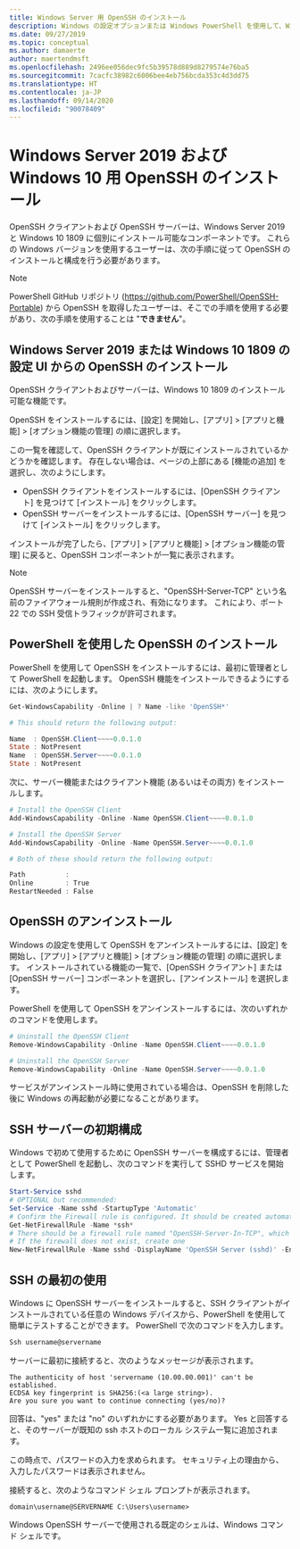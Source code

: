 ```yaml
---
title: Windows Server 用 OpenSSH のインストール
description: Windows の設定オプションまたは Windows PowerShell を使用して、Windows Server 用 OpenSSH クライアントとサーバーをインストールします。
ms.date: 09/27/2019
ms.topic: conceptual
ms.author: damaerte
author: maertendmsft
ms.openlocfilehash: 2496ee056dec9fc5b39578d889d8279574e76ba5
ms.sourcegitcommit: 7cacfc38982c6006bee4eb756bcda353c4d3dd75
ms.translationtype: HT
ms.contentlocale: ja-JP
ms.lasthandoff: 09/14/2020
ms.locfileid: "90078409"
---
```

# <a name="installation-of-openssh-for-windows-server-2019-and-windows-10"></a>Windows Server 2019 および Windows 10 用 OpenSSH のインストール

OpenSSH クライアントおよび OpenSSH サーバーは、Windows Server 2019 と Windows 10 1809 に個別にインストール可能なコンポーネントです。
これらの Windows バージョンを使用するユーザーは、次の手順に従って OpenSSH のインストールと構成を行う必要があります。

> [!NOTE]
> PowerShell GitHub リポジトリ (https://github.com/PowerShell/OpenSSH-Portable) から OpenSSH を取得したユーザーは、そこでの手順を使用する必要があり、次の手順を使用することは "__できません__"。

## <a name="installing-openssh-from-the-settings-ui-on-windows-server-2019-or-windows-10-1809"></a>Windows Server 2019 または Windows 10 1809 の設定 UI からの OpenSSH のインストール

OpenSSH クライアントおよびサーバーは、Windows 10 1809 のインストール可能な機能です。

OpenSSH をインストールするには、[設定] を開始し、[アプリ] > [アプリと機能] > [オプション機能の管理] の順に選択します。

この一覧を確認して、OpenSSH クライアントが既にインストールされているかどうかを確認します。 存在しない場合は、ページの上部にある [機能の追加] を選択し、次のようにします。

* OpenSSH クライアントをインストールするには、[OpenSSH クライアント] を見つけて [インストール] をクリックします。
* OpenSSH サーバーをインストールするには、[OpenSSH サーバー] を見つけて [インストール] をクリックします。

インストールが完了したら、[アプリ] > [アプリと機能] > [オプション機能の管理] に戻ると、OpenSSH コンポーネントが一覧に表示されます。

> [!NOTE]
> OpenSSH サーバーをインストールすると、"OpenSSH-Server-TCP" という名前のファイアウォール規則が作成され、有効になります。 これにより、ポート 22 での SSH 受信トラフィックが許可されます。

## <a name="installing-openssh-with-powershell"></a>PowerShell を使用した OpenSSH のインストール

PowerShell を使用して OpenSSH をインストールするには、最初に管理者として PowerShell を起動します。
OpenSSH 機能をインストールできるようにするには、次のようにします。

```powershell
Get-WindowsCapability -Online | ? Name -like 'OpenSSH*'

# This should return the following output:

Name  : OpenSSH.Client~~~~0.0.1.0
State : NotPresent
Name  : OpenSSH.Server~~~~0.0.1.0
State : NotPresent
```

次に、サーバー機能またはクライアント機能 (あるいはその両方) をインストールします。

```powershell
# Install the OpenSSH Client
Add-WindowsCapability -Online -Name OpenSSH.Client~~~~0.0.1.0

# Install the OpenSSH Server
Add-WindowsCapability -Online -Name OpenSSH.Server~~~~0.0.1.0

# Both of these should return the following output:

Path          :
Online        : True
RestartNeeded : False
```

## <a name="uninstalling-openssh"></a>OpenSSH のアンインストール

Windows の設定を使用して OpenSSH をアンインストールするには、[設定] を開始し、[アプリ] > [アプリと機能] > [オプション機能の管理] の順に選択します。
インストールされている機能の一覧で、[OpenSSH クライアント] または [OpenSSH サーバー] コンポーネントを選択し、[アンインストール] を選択します。

PowerShell を使用して OpenSSH をアンインストールするには、次のいずれかのコマンドを使用します。

```powershell
# Uninstall the OpenSSH Client
Remove-WindowsCapability -Online -Name OpenSSH.Client~~~~0.0.1.0

# Uninstall the OpenSSH Server
Remove-WindowsCapability -Online -Name OpenSSH.Server~~~~0.0.1.0
```

サービスがアンインストール時に使用されている場合は、OpenSSH を削除した後に Windows の再起動が必要になることがあります。


## <a name="initial-configuration-of-ssh-server"></a>SSH サーバーの初期構成

Windows で初めて使用するために OpenSSH サーバーを構成するには、管理者として PowerShell を起動し、次のコマンドを実行して SSHD サービスを開始します。

```powershell
Start-Service sshd
# OPTIONAL but recommended:
Set-Service -Name sshd -StartupType 'Automatic'
# Confirm the Firewall rule is configured. It should be created automatically by setup.
Get-NetFirewallRule -Name *ssh*
# There should be a firewall rule named "OpenSSH-Server-In-TCP", which should be enabled
# If the firewall does not exist, create one
New-NetFirewallRule -Name sshd -DisplayName 'OpenSSH Server (sshd)' -Enabled True -Direction Inbound -Protocol TCP -Action Allow -LocalPort 22
```

## <a name="initial-use-of-ssh"></a>SSH の最初の使用

Windows に OpenSSH サーバーをインストールすると、SSH クライアントがインストールされている任意の Windows デバイスから、PowerShell を使用して簡単にテストすることができます。
PowerShell で次のコマンドを入力します。

```powershell
Ssh username@servername
```

サーバーに最初に接続すると、次のようなメッセージが表示されます。

```
The authenticity of host 'servername (10.00.00.001)' can't be established.
ECDSA key fingerprint is SHA256:(<a large string>).
Are you sure you want to continue connecting (yes/no)?
```

回答は、"yes" または "no" のいずれかにする必要があります。
Yes と回答すると、そのサーバーが既知の ssh ホストのローカル システム一覧に追加されます。

この時点で、パスワードの入力を求められます。 セキュリティ上の理由から、入力したパスワードは表示されません。

接続すると、次のようなコマンド シェル プロンプトが表示されます。

```
domain\username@SERVERNAME C:\Users\username>
```

Windows OpenSSH サーバーで使用される既定のシェルは、Windows コマンド シェルです。

